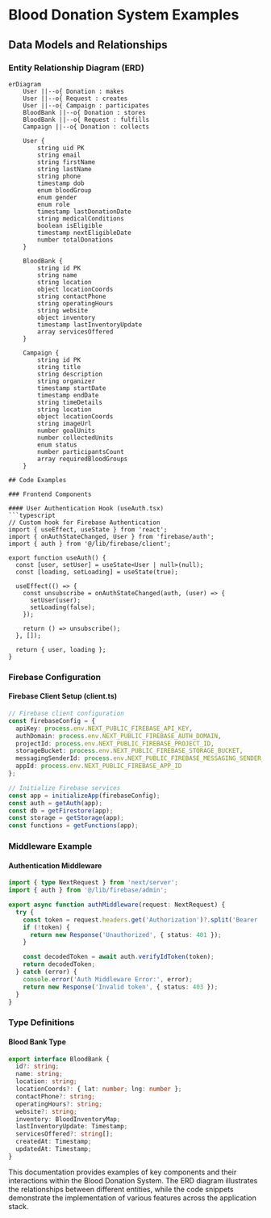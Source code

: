 # Blood Donation System Examples

## Data Models and Relationships

### Entity Relationship Diagram (ERD)

```mermaid
erDiagram
    User ||--o{ Donation : makes
    User ||--o{ Request : creates
    User ||--o{ Campaign : participates
    BloodBank ||--o{ Donation : stores
    BloodBank ||--o{ Request : fulfills
    Campaign ||--o{ Donation : collects

    User {
        string uid PK
        string email
        string firstName
        string lastName
        string phone
        timestamp dob
        enum bloodGroup
        enum gender
        enum role
        timestamp lastDonationDate
        string medicalConditions
        boolean isEligible
        timestamp nextEligibleDate
        number totalDonations
    }

    BloodBank {
        string id PK
        string name
        string location
        object locationCoords
        string contactPhone
        string operatingHours
        string website
        object inventory
        timestamp lastInventoryUpdate
        array servicesOffered
    }

    Campaign {
        string id PK
        string title
        string description
        string organizer
        timestamp startDate
        timestamp endDate
        string timeDetails
        string location
        object locationCoords
        string imageUrl
        number goalUnits
        number collectedUnits
        enum status
        number participantsCount
        array requiredBloodGroups
    }

## Code Examples

### Frontend Components

#### User Authentication Hook (useAuth.tsx)
```typescript
// Custom hook for Firebase Authentication
import { useEffect, useState } from 'react';
import { onAuthStateChanged, User } from 'firebase/auth';
import { auth } from '@/lib/firebase/client';

export function useAuth() {
  const [user, setUser] = useState<User | null>(null);
  const [loading, setLoading] = useState(true);

  useEffect(() => {
    const unsubscribe = onAuthStateChanged(auth, (user) => {
      setUser(user);
      setLoading(false);
    });

    return () => unsubscribe();
  }, []);

  return { user, loading };
}
```

### Firebase Configuration

#### Firebase Client Setup (client.ts)
```typescript
// Firebase client configuration
const firebaseConfig = {
  apiKey: process.env.NEXT_PUBLIC_FIREBASE_API_KEY,
  authDomain: process.env.NEXT_PUBLIC_FIREBASE_AUTH_DOMAIN,
  projectId: process.env.NEXT_PUBLIC_FIREBASE_PROJECT_ID,
  storageBucket: process.env.NEXT_PUBLIC_FIREBASE_STORAGE_BUCKET,
  messagingSenderId: process.env.NEXT_PUBLIC_FIREBASE_MESSAGING_SENDER_ID,
  appId: process.env.NEXT_PUBLIC_FIREBASE_APP_ID
};

// Initialize Firebase services
const app = initializeApp(firebaseConfig);
const auth = getAuth(app);
const db = getFirestore(app);
const storage = getStorage(app);
const functions = getFunctions(app);
```

### Middleware Example

#### Authentication Middleware
```typescript
import { type NextRequest } from 'next/server';
import { auth } from '@/lib/firebase/admin';

export async function authMiddleware(request: NextRequest) {
  try {
    const token = request.headers.get('Authorization')?.split('Bearer ')[1];
    if (!token) {
      return new Response('Unauthorized', { status: 401 });
    }

    const decodedToken = await auth.verifyIdToken(token);
    return decodedToken;
  } catch (error) {
    console.error('Auth Middleware Error:', error);
    return new Response('Invalid token', { status: 403 });
  }
}
```

### Type Definitions

#### Blood Bank Type
```typescript
export interface BloodBank {
  id?: string;
  name: string;
  location: string;
  locationCoords?: { lat: number; lng: number };
  contactPhone?: string;
  operatingHours?: string;
  website?: string;
  inventory: BloodInventoryMap;
  lastInventoryUpdate: Timestamp;
  servicesOffered?: string[];
  createdAt: Timestamp;
  updatedAt: Timestamp;
}
```

This documentation provides examples of key components and their interactions within the Blood Donation System. The ERD diagram illustrates the relationships between different entities, while the code snippets demonstrate the implementation of various features across the application stack.